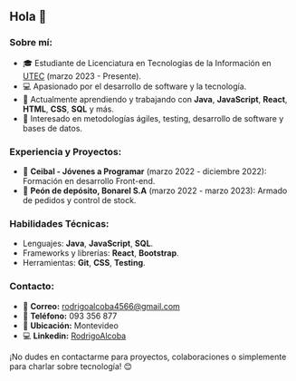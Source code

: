 
## Hola 👋

### Sobre mí:
- 🎓 Estudiante de Licenciatura en Tecnologías de la Información en [UTEC](https://utec.edu.uy) (marzo 2023 - Presente).
- 💻 Apasionado por el desarrollo de software y la tecnología.
- 🌱 Actualmente aprendiendo y trabajando con **Java**, **JavaScript**, **React**, **HTML**, **CSS**, **SQL** y más.
- 🧪 Interesado en metodologías ágiles, testing, desarrollo de software y bases de datos.

### Experiencia y Proyectos:
- 🏢 **Ceibal - Jóvenes a Programar** (marzo 2022 - diciembre 2022): Formación en desarrollo Front-end.
- 💼 **Peón de depósito, Bonarel S.A** (marzo 2022 - marzo 2023): Armado de pedidos y control de stock.

### Habilidades Técnicas:
- Lenguajes: **Java**, **JavaScript**, **SQL**.
- Frameworks y librerías: **React**, **Bootstrap**.
- Herramientas: **Git**, **CSS**, **Testing**.

### Contacto:
- 📧 **Correo:** rodrigoalcoba4566@gmail.com  
- 📱 **Teléfono:** 093 356 877  
- 📍 **Ubicación:** Montevideo  
- 💻 **Linkedin:** [RodrigoAlcoba](https://www.linkedin.com/in/rodrigo-alcoba-639303226/)

¡No dudes en contactarme para proyectos, colaboraciones o simplemente para charlar sobre tecnología! 😊
